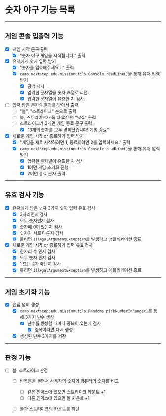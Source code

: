 # 숫자 야구 기능 목록

---
## 게임 콘솔 입출력 기능 
- [x] 게임 시작 문구 출력
  - [x] "숫자 야구 게임을 시작합니다." 출력
- [x] 유저에게 숫자 입력 받기
  - [x] "숫자를 입력해주세요 : " 출력
  - [x] `camp.nextstep.edu.missionutils.Console.readLine()`을 통해 유저 입력 받기
    - [x] 공백 제거
    - [x] 입력한 문자열을 숫자 배열로 리턴. 
    - [x] 입력한 문자열이 유효한 지 검사.
- [ ] 입력 받은 문자의 결과를 받아서 출력
  - [ ] "볼", "스트라이크" 순으로 출력
  - [ ] 볼, 스트라이크가 둘 다 없으면 "낫싱" 출력
  - [ ] 스트라이크가 3개면 게임 종료 문구 출력
    - [x] "3개의 숫자를 모두 맞히셨습니다! 게임 종료"
- [x] 새로운 게임 시작 or 종료하기 입력 받기
    - [x] "게임을 새로 시작하려면 1, 종료하려면 2를 입력하세요." 출력
    - [x] `camp.nextstep.edu.missionutils.Console.readLine()`을 통해 유저 입력 받기
      - [x] 입력한 문자열이 유효한 지 검사
      - [x] 1이면 게임 초기화 진행
      - [x] 2이면 종료 문자 출력
---
## 유효 검사 기능
- [x] 유저에게 받은 숫자 3가지 숫자 입력 유효 검사
  - [x] 3자리인지 검사
  - [x] 모두 숫자인지 검사
  - [x] 숫자에 0이 있는지 검사
  - [x] 숫자가 서로 다른지 검사
  - [x] 틀리면 `IllegalArgumentException`를 발생하고 애플리케이션 종료.
- [x] 새로운 게임 시작 or 종료하기 입력 유효 검사
  - [x] 한자리 수 인지 검사
  - [x] 모두 숫자 인지 검사
  - [x] 1 또는 2가 아닌지 검사
  - [x] 틀리면 `IllegalArgumentException`를 발생하고 애플리케이션 종료.
---
## 게임 초기화 기능
- [x] 랜덤 넘버 생성
  - [x] `camp.nextstep.edu.missionutils.Randoms.pickNumberInRange()`를 통해 3가지 난수 생성
    - [x] 난수를 생성할 때마다 중복이 있는지 검사 
      - [x] 중복이라면 다시 생성
  - [x] 생성된 난수 3가지를 저장
---
## 판정 기능
- [ ] 볼, 스트라이크 판정
  - [ ] 반복문을 돌면서 사용자의 숫자와 컴퓨터의 숫자를 비교
    - [ ] 같은 인덱스에 있으면 스트라이크 카운트 +1
    - [ ] 다른 인덱스에 있으면 볼 카운트 +1
  - [ ] 볼과 스트라이크의 카운트를 리턴


